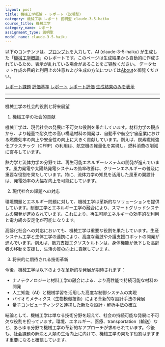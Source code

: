 ```yaml
---
layout: post
title: 機械工学概論 - レポート (説明型)
category: 機械工学 レポート 説明型 claude-3-5-haiku
course_title: 機械工学
category_name: レポート
assignment_type: 説明型
model_name: claude-3-5-haiku
---
```


以下のコンテンツは、[プロンプト](https://github.com/takedatoshiyuki/synthetic_assignments/tree/main/generated/機械工学/claude-3-5-haiku/prompt_レポート-説明型.md)を入力して、AI (claude-3-5-haiku) が生成した「[機械工学概論](/contents/機械工学/)」のレポートです。このページは生成結果から自動的に作成されているため、表示が乱れている場合があることをご容赦ください。
データセット作成の目的と利用上の注意および生成の方法については[About](/About)を御覧ください。

[レポート課題](../レポート課題-説明型)
[評価基準](../評価基準-説明型)
[レポート](../レポート-説明型)
[レポート評価](../レポート評価-説明型)
[生成結果のみを表示](https://github.com/takedatoshiyuki/synthetic_assignments/tree/main/generated/機械工学/claude-3-5-haiku/レポート-説明型.md)
  

***
***
  
機械工学の社会的役割と将来展望

1. 機械工学の社会的貢献

機械工学は、現代社会の発展に不可欠な役割を果たしています。材料力学の観点から、より軽量で耐久性の高い構造材料の開発は、自動車や航空宇宙産業における燃費効率の向上や安全性の向上に大きく貢献しています。例えば、炭素繊維強化プラスチック（CFRP）の利用は、航空機の軽量化を実現し、燃料消費の削減に寄与しています。

熱力学と流体力学の分野では、再生可能エネルギーシステムの開発が進んでいます。風力発電や太陽熱発電システムの効率改善は、クリーンエネルギーの普及に重要な役割を果たしています。特に、流体力学の知見を活用した風車の翼設計は、発電効率の大幅な向上を可能にしています。

2. 現代社会の課題への対応

環境問題とエネルギー問題に対して、機械工学は革新的なソリューションを提供しています。制御工学とエネルギー工学の融合により、スマートグリッドシステムの開発が進められています。これにより、再生可能エネルギーの効率的な利用と電力網の安定化が可能になります。

高齢化社会への対応においても、機械工学は重要な役割を果たしています。生産システム工学と生体工学の連携により、高度な義肢や介護支援ロボットの開発が進んでいます。例えば、筋力支援エクソスケルトンは、身体機能が低下した高齢者の移動を支援し、生活の質の向上に貢献しています。

3. 将来的に期待される技術革新

今後、機械工学は以下のような革新的な発展が期待されます：

- ナノテクノロジーと材料工学の融合による、より高性能で持続可能な材料の開発
- 人工知能（AI）と機械学習を活用した高度な制御システムの実現
- バイオミメティクス（生物模倣技術）による革新的な設計手法の発展
- 量子コンピューティングと連携した新たな設計・解析手法の確立

結論として、機械工学は単なる技術分野を超えて、社会の持続可能な発展に不可欠な役割を担っています。環境、エネルギー、医療、transportation（輸送）など、あらゆる分野で機械工学の革新的なアプローチが求められています。今後も、社会課題の解決と人類の生活向上に向けて、機械工学の果たす役割はますます重要になると確信しています。
